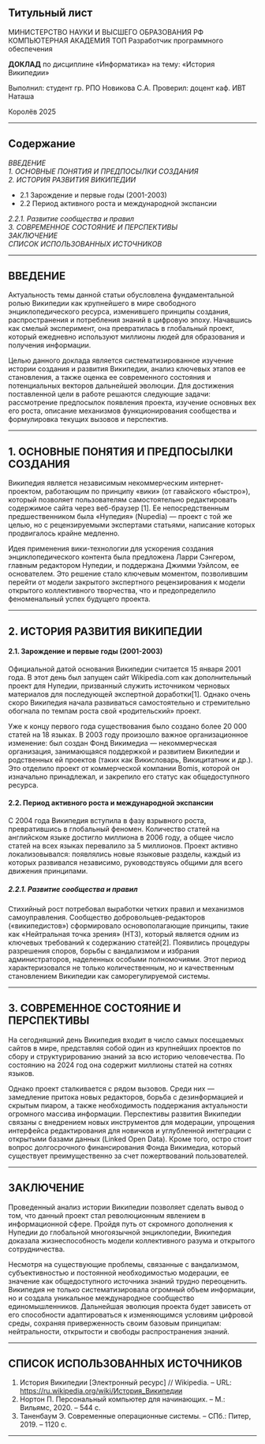 ## **Титульный лист**

МИНИСТЕРСТВО НАУКИ И ВЫСШЕГО ОБРАЗОВАНИЯ РФ
КОМПЬЮТЕРНАЯ АКАДЕМИЯ ТОП
Разработчик программного обеспечения


**ДОКЛАД**
по дисциплине «Информатика»
на тему: «История Википедии»

Выполнил: студент гр. РПО
Новикова С.А.
Проверил: доцент каф. ИВТ
Наташа

Королёв 2025

---
## **Содержание**

*ВВЕДЕНИЕ*  
*1. ОСНОВНЫЕ ПОНЯТИЯ И ПРЕДПОСЫЛКИ СОЗДАНИЯ*  
*2. ИСТОРИЯ РАЗВИТИЯ ВИКИПЕДИИ*  
- 2.1 Зарождение и первые годы (2001-2003)  
- 2.2 Период активного роста и международной экспансии

*2.2.1. Развитие сообщества и правил*  
*3. СОВРЕМЕННОЕ СОСТОЯНИЕ И ПЕРСПЕКТИВЫ*  
*ЗАКЛЮЧЕНИЕ*  
*СПИСОК ИСПОЛЬЗОВАННЫХ ИСТОЧНИКОВ*  

---
## **ВВЕДЕНИЕ**

Актуальность темы данной статьи обусловлена фундаментальной ролью Википедии как крупнейшего в мире свободного энциклопедического ресурса, изменившего принципы создания, распространения и потребления знаний в цифровую эпоху. Начавшись как смелый эксперимент, она превратилась в глобальный проект, который ежедневно используют миллионы людей для образования и получения информации.

Целью данного доклада является систематизированное изучение истории создания и развития Википедии, анализ ключевых этапов ее становления, а также оценка ее современного состояния и потенциальных векторов дальнейшей эволюции. Для достижения поставленной цели в работе решаются следующие задачи: рассмотрение предпосылок появления проекта, изучение основных вех его роста, описание механизмов функционирования сообщества и формулировка текущих вызовов и перспектив.

---
## **1. ОСНОВНЫЕ ПОНЯТИЯ И ПРЕДПОСЫЛКИ СОЗДАНИЯ**

Википедия является независимым некоммерческим интернет-проектом, работающим по принципу «вики» (от гавайского «быстро»), который позволяет пользователям самостоятельно редактировать содержимое сайта через веб-браузер [1]. Ее непосредственным предшественником была «Нупедия» (Nupedia) — проект с той же целью, но с рецензируемыми экспертами статьями, написание которых продвигалось крайне медленно.

Идея применения вики-технологии для ускорения создания энциклопедического контента была предложена Ларри Сэнгером, главным редактором Нупедии, и поддержана Джимми Уэйлсом, ее основателем. Это решение стало ключевым моментом, позволившим перейти от модели закрытого экспертного рецензирования к модели открытого коллективного творчества, что и предопределило феноменальный успех будущего проекта.

---
## **2. ИСТОРИЯ РАЗВИТИЯ ВИКИПЕДИИ**

#### **2.1. Зарождение и первые годы (2001-2003)**

Официальной датой основания Википедии считается 15 января 2001 года. В этот день был запущен сайт Wikipedia.com как дополнительный проект для Нупедии, призванный служить источником черновых материалов для последующей экспертной доработки[1]. Однако очень скоро Википедия начала развиваться самостоятельно и стремительно обогнала по темпам роста свой «родительский» проект.

Уже к концу первого года существования было создано более 20 000 статей на 18 языках. В 2003 году произошло важное организационное изменение: был создан Фонд Викимедиа — некоммерческая организация, занимающаяся поддержкой и развитием Википедии и родственных ей проектов (таких как Викисловарь, Викицитатник и др.). Это отделило проект от коммерческой компании Bomis, которой он изначально принадлежал, и закрепило его статус как общедоступного ресурса.

#### **2.2. Период активного роста и международной экспансии**

С 2004 года Википедия вступила в фазу взрывного роста, превратившись в глобальный феномен. Количество статей на английском языке достигло миллиона в 2006 году, а общее число статей на всех языках перевалило за 5 миллионов. Проект активно локализовывался: появлялись новые языковые разделы, каждый из которых развивался независимо, руководствуясь общими для всего движения принципами.

##### *2.2.1. Развитие сообщества и правил*

Стихийный рост потребовал выработки четких правил и механизмов самоуправления. Сообщество добровольцев-редакторов («википедистов») сформировало основополагающие принципы, такие как «Нейтральная точка зрения» (НТЗ), который является одним из ключевых требований к содержанию статей[2]. Появились процедуры разрешения споров, борьбы с вандализмом и избрания администраторов, наделенных особыми полномочиями. Этот период характеризовался не только количественным, но и качественным становлением Википедии как саморегулируемой системы.

---
## **3. СОВРЕМЕННОЕ СОСТОЯНИЕ И ПЕРСПЕКТИВЫ**

На сегодняшний день Википедия входит в число самых посещаемых сайтов в мире, представляя собой один из крупнейших проектов по сбору и структурированию знаний за всю историю человечества. По состоянию на 2024 год она содержит миллионы статей на сотнях языков.

Однако проект сталкивается с рядом вызовов. Среди них — замедление притока новых редакторов, борьба с дезинформацией и скрытым пиаром, а также необходимость поддержания актуальности огромного массива информации. Перспективы развития Википедии связаны с внедрением новых инструментов для модерации, упрощения интерфейса редактирования для новичков и углубленной интеграции с открытыми базами данных (Linked Open Data). Кроме того, остро стоит вопрос долгосрочного финансирования Фонда Викимедиа, который существует преимущественно за счет пожертвований пользователей.

---
## **ЗАКЛЮЧЕНИЕ**

Проведенный анализ истории Википедии позволяет сделать вывод о том, что данный проект стал революционным явлением в информационной сфере. Пройдя путь от скромного дополнения к Нупедии до глобальной многоязычной энциклопедии, Википедия доказала жизнеспособность модели коллективного разума и открытого сотрудничества.

Несмотря на существующие проблемы, связанные с вандализмом, субъективностью и постоянной необходимостью модерации, ее значение как общедоступного источника знаний трудно переоценить. Википедия не только систематизировала огромный объем информации, но и создала уникальное международное сообщество единомышленников. Дальнейшая эволюция проекта будет зависеть от его способности адаптироваться к изменяющимся условиям цифровой среды, сохраняя приверженность своим базовым принципам: нейтральности, открытости и свободы распространения знаний.

---
## **СПИСОК ИСПОЛЬЗОВАННЫХ ИСТОЧНИКОВ**

1.  История Википедии [Электронный ресурс] // Wikipedia. – URL: https://ru.wikipedia.org/wiki/История_Википедии
2.  Нортон П. Персональный компьютер для начинающих. – М.: Вильямс, 2020. – 544 с.
3.  Таненбаум Э. Современные операционные системы. – СПб.: Питер, 2019. – 1120 с.

---
